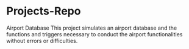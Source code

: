 # Projects-Repo
Airport Database
This project simulates an airport database and the functions and triggers necessary to conduct the airport functionalities without errors or difficulties.
